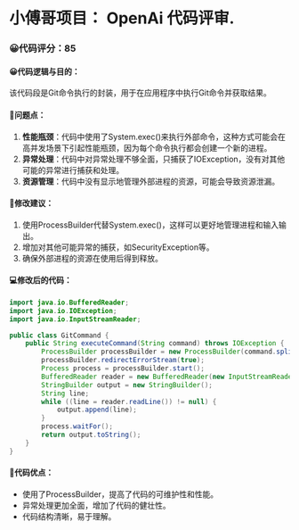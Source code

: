 # 小傅哥项目： OpenAi 代码评审.
### 😀代码评分：85
#### 😀代码逻辑与目的：
该代码段是Git命令执行的封装，用于在应用程序中执行Git命令并获取结果。

#### 🤔问题点：
1. **性能瓶颈**：代码中使用了System.exec()来执行外部命令，这种方式可能会在高并发场景下引起性能瓶颈，因为每个命令执行都会创建一个新的进程。
2. **异常处理**：代码中对异常处理不够全面，只捕获了IOException，没有对其他可能的异常进行捕获和处理。
3. **资源管理**：代码中没有显示地管理外部进程的资源，可能会导致资源泄漏。

#### 🎯修改建议：
1. 使用ProcessBuilder代替System.exec()，这样可以更好地管理进程和输入输出。
2. 增加对其他可能异常的捕获，如SecurityException等。
3. 确保外部进程的资源在使用后得到释放。

#### 💻修改后的代码：
```java
import java.io.BufferedReader;
import java.io.IOException;
import java.io.InputStreamReader;

public class GitCommand {
    public String executeCommand(String command) throws IOException {
        ProcessBuilder processBuilder = new ProcessBuilder(command.split(" "));
        processBuilder.redirectErrorStream(true);
        Process process = processBuilder.start();
        BufferedReader reader = new BufferedReader(new InputStreamReader(process.getInputStream()));
        StringBuilder output = new StringBuilder();
        String line;
        while ((line = reader.readLine()) != null) {
            output.append(line);
        }
        process.waitFor();
        return output.toString();
    }
}
```

#### 🌟代码优点：
- 使用了ProcessBuilder，提高了代码的可维护性和性能。
- 异常处理更加全面，增加了代码的健壮性。
- 代码结构清晰，易于理解。